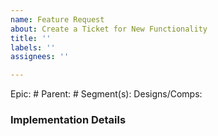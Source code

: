```yaml
---
name: Feature Request
about: Create a Ticket for New Functionality
title: ''
labels: ''
assignees: ''

---
```


Epic: #
Parent: #
Segment(s):
Designs/Comps: 

### Implementation Details
